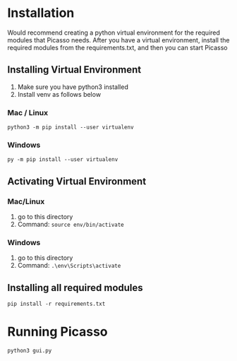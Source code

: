 # Installation
Would recommend creating a python virtual environment for the required modules that Picasso needs. After you have a virtual environment, install the required modules from the requirements.txt, and then you can start Picasso

## Installing Virtual Environment
1. Make sure you have python3 installed
2. Install venv as follows below
### Mac / Linux
`python3 -m pip install --user virtualenv`

### Windows
`py -m pip install --user virtualenv`

## Activating Virtual Environment
### Mac/Linux
1. go to this directory
2. Command: `source env/bin/activate`
### Windows
1. go to this directory
2. Command: `.\env\Scripts\activate`

## Installing all required modules
`pip install -r requirements.txt `

# Running Picasso
`python3 gui.py`
